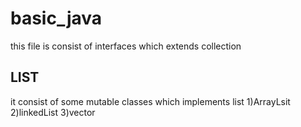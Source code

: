 # basic_java
this file is consist of interfaces which extends collection
## LIST
it consist of some mutable classes which implements list
1)ArrayLsit
2)linkedList
3)vector
